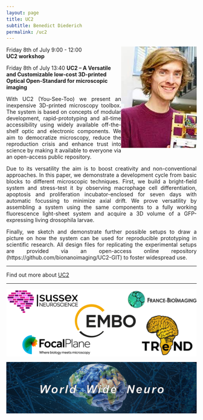 ```yaml
---
layout: page
title: UC2
subtitle: Benedict Diederich
permalink: /uc2
---
```


<img align="right" width="200" src="./assets/Thumbnails/Benedict.jpg"/>

Friday 8th of July 9:00 - 12:00  
<strong>UC2 workshop</strong>

Friday 8th of July 13:40
<strong>UC2 – A Versatile and Customizable low-cost 3D-printed Optical Open-Standard for microscopic imaging</strong>

<p style='text-align: justify;'>
With UC2 (You-See-Too) we present an inexpensive 3D-printed microscopy toolbox. The system is based on concepts of modular development, rapid-prototyping and all-time accessibility using widely available off-the-shelf optic and electronic components. We aim to democratize microscopy, reduce the reproduction crisis and enhance trust into science by making it available to everyone via an open-access public repository.
</p>

<p style='text-align: justify;'>
 Due to its versatility the aim is to boost creativity and non-conventional approaches. In this paper, we demonstrate a development cycle from basic blocks to different microscopic techniques. First, we build a bright-field system and stress-test it by observing macrophage cell differentiation, apoptosis and proliferation incubator-enclosed for seven days with automatic focussing to minimize axial drift. We prove versatility by assembling a system using the same components to a fully working fluorescence light-sheet system and acquire a 3D volume of a GFP-expressing living drosophila larvae.
</p>

<p style='text-align: justify;'>
Finally, we sketch and demonstrate further possible setups to draw a picture on how the system can be used for reproducible prototyping in scientific research. All design files for replicating the experimental setups are provided via an open-access online repository (https://github.com/bionanoimaging/UC2-GIT) to foster widespread use.
</p>


---

Find out more about <a href="https://github.com/openUC2/UC2-GIT">UC2</a>

---

<img align="center" src="./assets/Logos/sponsors.png"/>


<img align="center"><img src="./assets/Logos/WWN.png"/>
